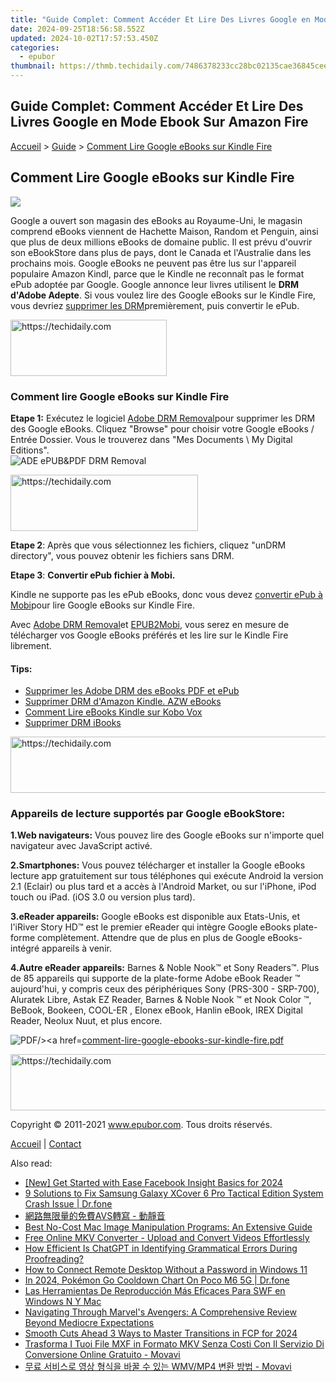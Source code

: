 ```yaml
---
title: "Guide Complet: Comment Accéder Et Lire Des Livres Google en Mode Ebook Sur Amazon Fire"
date: 2024-09-25T18:56:58.552Z
updated: 2024-10-02T17:57:53.450Z
categories:
  - epubor
thumbnail: https://thmb.techidaily.com/7486378233cc28bc02135cae36845cee27a44d59f904615df4dae698bbf74beb.jpg
---
```


## Guide Complet: Comment Accéder Et Lire Des Livres Google en Mode Ebook Sur Amazon Fire

[Accueil](http://www.epubor.com/fr/) \> [Guide](https://tools.techidaily.com/epubor/products/) \> [Comment Lire Google eBooks sur Kindle Fire](https://tools.techidaily.com/epubor/products/)

## Comment Lire Google eBooks sur Kindle Fire

![](https://www.epubor.com/images/remote/D4/1D/D41D8C_s31-250x250.jpg)

Google a ouvert son magasin des eBooks au Royaume-Uni, le magasin comprend eBooks viennent de Hachette Maison, Random et Penguin, ainsi que plus de deux millions eBooks de domaine public. Il est prévu d'ouvrir son eBookStore dans plus de pays, dont le Canada et l'Australie dans les prochains mois. Google eBooks ne peuvent pas être lus sur l'appareil populaire Amazon Kindl, parce que le Kindle ne reconnaît pas le format ePub adoptée par Google. Google annonce leur livres utilisent le **DRM d'Adobe Adepte**. Si vous voulez lire des Google eBooks sur le Kindle Fire, vous devriez [supprimer les DRM](https://tools.techidaily.com/epubor/products/)premièrement, puis convertir le ePub.

<!-- affiliate ads begin -->
<a href="https://aligracehair.sjv.io/c/5597632/2135412/19272" target="_top" id="2135412">
  <img src="//a.impactradius-go.com/display-ad/19272-2135412" border="0" alt="https://techidaily.com" width="250" height="90"/>
</a>
<img height="0" width="0" src="https://aligracehair.sjv.io/i/5597632/2135412/19272" style="position:absolute;visibility:hidden;" border="0" />
<!-- affiliate ads end -->

### Comment lire Google eBooks sur Kindle Fire

**Etape 1:** Exécutez le logiciel [Adobe DRM Removal](https://tools.techidaily.com/epubor/products/)pour supprimer les DRM des Google eBooks. Cliquez "Browse" pour choisir votre Google eBooks / Entrée Dossier. Vous le trouverez dans "Mes Documents \\ My Digital Editions".  
![ADE ePUB&PDF DRM Removal](https://www.epubor.com/images/adobedrmremoval.jpg "epub&pdf drm removal")

<!-- affiliate ads begin -->
<a href="https://aligracehair.sjv.io/c/5597632/1948949/19272" target="_top" id="1948949">
  <img src="//a.impactradius-go.com/display-ad/19272-1948949" border="0" alt="https://techidaily.com" width="300" height="90"/>
</a>
<img height="0" width="0" src="https://aligracehair.sjv.io/i/5597632/1948949/19272" style="position:absolute;visibility:hidden;" border="0" />
<!-- affiliate ads end -->

**Etape 2**: Après que vous sélectionnez les fichiers, cliquez "unDRM directory", vous pouvez obtenir les fichiers sans DRM.

**Etape 3**: **Convertir ePub fichier à Mobi.**

Kindle ne supporte pas les ePub eBooks, donc vous devez [convertir ePub à Mobi](https://tools.techidaily.com/epubor/products/)pour lire Google eBooks sur Kindle Fire.

Avec [Adobe DRM Removal](https://tools.techidaily.com/epubor/products/)et [EPUB2Mobi](https://tools.techidaily.com/epubor/products/), vous serez en mesure de télécharger vos Google eBooks préférés et les lire sur le Kindle Fire librement.

#### Tips:

* [Supprimer les Adobe DRM des eBooks PDF et ePub](https://tools.techidaily.com/epubor/products/)
* [Supprimer DRM d'Amazon Kindle. AZW eBooks](https://tools.techidaily.com/epubor/products/)
* [Comment Lire eBooks Kindle sur Kobo Vox](https://tools.techidaily.com/epubor/products/)
* [Supprimer DRM iBooks](https://tools.techidaily.com/epubor/products/)

<!-- affiliate ads begin -->
<a href="https://laganoo.pxf.io/c/5597632/1657386/16446" target="_top" id="1657386">
  <img src="//a.impactradius-go.com/display-ad/16446-1657386" border="0" alt="https://techidaily.com" width="728" height="90"/>
</a>
<img height="0" width="0" src="https://laganoo.pxf.io/i/5597632/1657386/16446" style="position:absolute;visibility:hidden;" border="0" />
<!-- affiliate ads end -->

### Appareils de lecture supportés par Google eBookStore:

**1.Web navigateurs:** Vous pouvez lire des Google eBooks sur n'importe quel navigateur avec JavaScript activé.

**2.Smartphones:** Vous pouvez télécharger et installer la Google eBooks lecture app gratuitement sur tous téléphones qui exécute Android la version 2.1 (Eclair) ou plus tard et a accès à l'Android Market, ou sur l'iPhone, iPod touch ou iPad. (iOS 3.0 ou version plus tard).

**3.eReader appareils:** Google eBooks est disponible aux Etats-Unis, et l'iRiver Story HD™ est le premier eReader qui intègre Google eBooks plate-forme complètement. Attendre que de plus en plus de Google eBooks-intégré appareils à venir.

**4.Autre eReader appareils:** Barnes & Noble Nook™ et Sony Readers™. Plus de 85 appareils qui supporte de la plate-forme Adobe eBook Reader ™ aujourd'hui, y compris ceux des périphériques Sony (PRS-300 - SRP-700), Aluratek Libre, Astak EZ Reader, Barnes & Noble Nook ™ et Nook Color ™, BeBook, Bookeen, COOL-ER , Elonex eBook, Hanlin eBook, IREX Digital Reader, Neolux Nuut, et plus encore.

![PDF/><a href=](https://www.epubor.com/images/remote/D4/1D/D41D8C_5F5pdf_icon.gif)[comment-lire-google-ebooks-sur-kindle-fire.pdf](https://www.epubor.com/images/uppic/comment-lire-google-ebooks-sur-kindle-fire.pdf)
  

<!-- affiliate ads begin -->
<a href="https://appsumo.8odi.net/c/5597632/2144271/7443" target="_top" id="2144271">
  <img src="//a.impactradius-go.com/display-ad/7443-2144271" border="0" alt="https://techidaily.com" width="600" height="90"/>
</a>
<img height="0" width="0" src="https://appsumo.8odi.net/i/5597632/2144271/7443" style="position:absolute;visibility:hidden;" border="0" />
<!-- affiliate ads end -->

  
Copyright © 2011-2021 www.epubor.com. Tous droits réservés. 

[Accueil](http://www.epubor.com/fr/) | [Contact](http://www.epubor.com/fr/mailto:support@epubor.com)

<ins class="adsbygoogle"
     style="display:block"
     data-ad-format="autorelaxed"
     data-ad-client="ca-pub-7571918770474297"
     data-ad-slot="1223367746"></ins>

<ins class="adsbygoogle"
     style="display:block"
     data-ad-client="ca-pub-7571918770474297"
     data-ad-slot="8358498916"
     data-ad-format="auto"
     data-full-width-responsive="true"></ins>

<span class="atpl-alsoreadstyle">Also read:</span>
<div><ul>
<li><a href="https://facebook-videos.techidaily.com/new-get-started-with-ease-facebook-insight-basics-for-2024/"><u>[New] Get Started with Ease Facebook Insight Basics for 2024</u></a></li>
<li><a href="https://howto.techidaily.com/9-solutions-to-fix-samsung-galaxy-xcover-6-pro-tactical-edition-system-crash-issue-drfone-by-drfone-fix-android-problems-fix-android-problems/"><u>9 Solutions to Fix Samsung Galaxy XCover 6 Pro Tactical Edition System Crash Issue | Dr.fone</u></a></li>
<li><a href="https://solve-howtos.techidaily.com/avs/"><u>網路無限量的免費AVS轉寫 - 動靜音</u></a></li>
<li><a href="https://solve-howtos.techidaily.com/best-no-cost-mac-image-manipulation-programs-an-extensive-guide/"><u>Best No-Cost Mac Image Manipulation Programs: An Extensive Guide</u></a></li>
<li><a href="https://solve-howtos.techidaily.com/free-online-mkv-converter-upload-and-convert-videos-effortlessly/"><u>Free Online MKV Converter - Upload and Convert Videos Effortlessly</u></a></li>
<li><a href="https://tech-revival.techidaily.com/how-efficient-is-chatgpt-in-identifying-grammatical-errors-during-proofreading/"><u>How Efficient Is ChatGPT in Identifying Grammatical Errors During Proofreading?</u></a></li>
<li><a href="https://win11.techidaily.com/how-to-connect-remote-desktop-without-a-password-in-windows-11/"><u>How to Connect Remote Desktop Without a Password in Windows 11</u></a></li>
<li><a href="https://pokemon-go-android.techidaily.com/in-2024-pokemon-go-cooldown-chart-on-poco-m6-5g-drfone-by-drfone-virtual-android/"><u>In 2024, Pokémon Go Cooldown Chart On Poco M6 5G | Dr.fone</u></a></li>
<li><a href="https://solve-howtos.techidaily.com/las-herramientas-de-reproduccion-mas-eficaces-para-swf-en-windows-n-y-mac/"><u>Las Herramientas De Reproducción Más Eficaces Para SWF en Windows N Y Mac</u></a></li>
<li><a href="https://buynow-marvelous.techidaily.com/navigating-through-marvels-avengers-a-comprehensive-review-beyond-mediocre-expectations/"><u>Navigating Through Marvel's Avengers: A Comprehensive Review Beyond Mediocre Expectations</u></a></li>
<li><a href="https://video-content-creator.techidaily.com/smooth-cuts-ahead-3-ways-to-master-transitions-in-fcp-for-2024/"><u>Smooth Cuts Ahead 3 Ways to Master Transitions in FCP for 2024</u></a></li>
<li><a href="https://solve-howtos.techidaily.com/trasforma-i-tuoi-file-mxf-in-formato-mkv-senza-costi-con-il-servizio-di-conversione-online-gratuito-movavi/"><u>Trasforma I Tuoi File MXF in Formato MKV Senza Costi Con Il Servizio Di Conversione Online Gratuito - Movavi</u></a></li>
<li><a href="https://solve-howtos.techidaily.com/1726222516189-wmvmp4-movavi/"><u>무료 서비스로 영상 형식을 바꿀 수 있는 WMV/MP4 변환 방법 - Movavi</u></a></li>
</ul></div>

